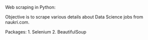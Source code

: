 
Web scraping in Python:

Objective is to scrape various details about Data Science jobs from naukri.com.

Packages: 1. Selenium 
          2. BeautifulSoup



